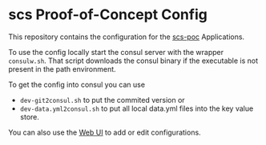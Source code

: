 # scs Proof-of-Concept Config

This repository contains the configuration for the [scs-poc](https://github.com/klauss42/scs-poc)
Applications.

To use the config locally start the consul server with the wrapper `consulw.sh`. That script downloads the consul binary if
the executable is not present in the path environment.

To get the config into consul you can use
 * `dev-git2consul.sh` to put the commited version or
 * `dev-data.yml2consul.sh` to put all local data.yml files
into the key value store.

You can also use the [Web UI](https://www.consul.io/intro/getting-started/ui.html) to add or edit configurations.
